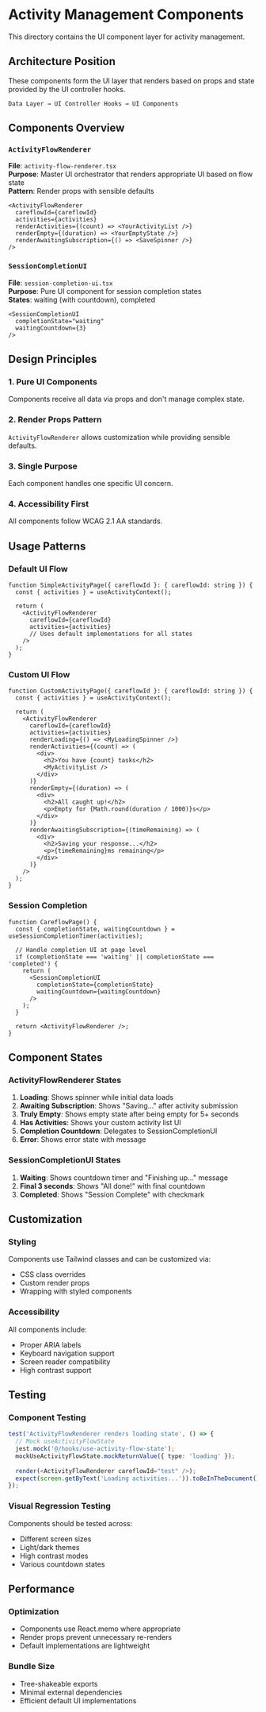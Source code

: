 # Activity Management Components

This directory contains the UI component layer for activity management.

## Architecture Position

These components form the UI layer that renders based on props and state provided by the UI controller hooks.

```
Data Layer → UI Controller Hooks → UI Components
```

## Components Overview

### `ActivityFlowRenderer`
**File**: `activity-flow-renderer.tsx`  
**Purpose**: Master UI orchestrator that renders appropriate UI based on flow state  
**Pattern**: Render props with sensible defaults

```tsx
<ActivityFlowRenderer 
  careflowId={careflowId}
  activities={activities}
  renderActivities={(count) => <YourActivityList />}
  renderEmpty={(duration) => <YourEmptyState />}
  renderAwaitingSubscription={() => <SaveSpinner />}
/>
```

### `SessionCompletionUI`  
**File**: `session-completion-ui.tsx`  
**Purpose**: Pure UI component for session completion states  
**States**: waiting (with countdown), completed

```tsx
<SessionCompletionUI 
  completionState="waiting" 
  waitingCountdown={3}
/>
```

## Design Principles

### 1. Pure UI Components
Components receive all data via props and don't manage complex state.

### 2. Render Props Pattern
`ActivityFlowRenderer` allows customization while providing sensible defaults.

### 3. Single Purpose
Each component handles one specific UI concern.

### 4. Accessibility First
All components follow WCAG 2.1 AA standards.

## Usage Patterns

### Default UI Flow
```tsx
function SimpleActivityPage({ careflowId }: { careflowId: string }) {
  const { activities } = useActivityContext();
  
  return (
    <ActivityFlowRenderer 
      careflowId={careflowId}
      activities={activities}
      // Uses default implementations for all states
    />
  );
}
```

### Custom UI Flow
```tsx
function CustomActivityPage({ careflowId }: { careflowId: string }) {
  const { activities } = useActivityContext();
  
  return (
    <ActivityFlowRenderer 
      careflowId={careflowId}
      activities={activities}
      renderLoading={() => <MyLoadingSpinner />}
      renderActivities={(count) => (
        <div>
          <h2>You have {count} tasks</h2>
          <MyActivityList />
        </div>
      )}
      renderEmpty={(duration) => (
        <div>
          <h2>All caught up!</h2>
          <p>Empty for {Math.round(duration / 1000)}s</p>
        </div>
      )}
      renderAwaitingSubscription={(timeRemaining) => (
        <div>
          <h2>Saving your response...</h2>
          <p>{timeRemaining}ms remaining</p>
        </div>
      )}
    />
  );
}
```

### Session Completion
```tsx
function CareflowPage() {
  const { completionState, waitingCountdown } = useSessionCompletionTimer(activities);
  
  // Handle completion UI at page level
  if (completionState === 'waiting' || completionState === 'completed') {
    return (
      <SessionCompletionUI 
        completionState={completionState}
        waitingCountdown={waitingCountdown}
      />
    );
  }
  
  return <ActivityFlowRenderer />;
}
```

## Component States

### ActivityFlowRenderer States

1. **Loading**: Shows spinner while initial data loads
2. **Awaiting Subscription**: Shows "Saving..." after activity submission  
3. **Truly Empty**: Shows empty state after being empty for 5+ seconds
4. **Has Activities**: Shows your custom activity list UI
5. **Completion Countdown**: Delegates to SessionCompletionUI
6. **Error**: Shows error state with message

### SessionCompletionUI States

1. **Waiting**: Shows countdown timer and "Finishing up..." message
2. **Final 3 seconds**: Shows "All done!" with final countdown  
3. **Completed**: Shows "Session Complete" with checkmark

## Customization

### Styling
Components use Tailwind classes and can be customized via:
- CSS class overrides
- Custom render props
- Wrapping with styled components

### Accessibility
All components include:
- Proper ARIA labels
- Keyboard navigation support  
- Screen reader compatibility
- High contrast support

## Testing

### Component Testing
```typescript
test('ActivityFlowRenderer renders loading state', () => {
  // Mock useActivityFlowState
  jest.mock('@/hooks/use-activity-flow-state');
  mockUseActivityFlowState.mockReturnValue({ type: 'loading' });
  
  render(<ActivityFlowRenderer careflowId="test" />);
  expect(screen.getByText('Loading activities...')).toBeInTheDocument();
});
```

### Visual Regression Testing
Components should be tested across:
- Different screen sizes
- Light/dark themes  
- High contrast modes
- Various countdown states

## Performance

### Optimization
- Components use React.memo where appropriate
- Render props prevent unnecessary re-renders
- Default implementations are lightweight

### Bundle Size
- Tree-shakeable exports
- Minimal external dependencies
- Efficient default UI implementations
